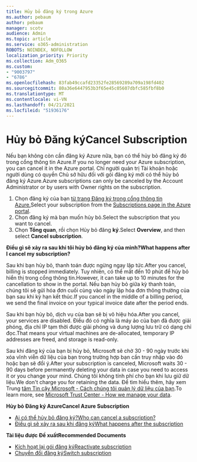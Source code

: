 ```yaml
---
title: Hủy bỏ đăng ký trong Azure
ms.author: pebaum
author: pebaum
manager: scotv
audience: Admin
ms.topic: article
ms.service: o365-administration
ROBOTS: NOINDEX, NOFOLLOW
localization_priority: Priority
ms.collection: Adm_O365
ms.custom:
- "9003797"
- "6786"
ms.openlocfilehash: 83fab49ccafd23352fe28569289a709a198fd402
ms.sourcegitcommit: 80a36e6447953b3f65e45c05607dbfc585fbf8b0
ms.translationtype: MT
ms.contentlocale: vi-VN
ms.lasthandoff: 04/21/2021
ms.locfileid: "51936176"
---
```

# <a name="cancel-subscription"></a><span data-ttu-id="0f0b5-102">Hủy bỏ Đăng ký</span><span class="sxs-lookup"><span data-stu-id="0f0b5-102">Cancel Subscription</span></span>

<span data-ttu-id="0f0b5-103">Nếu bạn không còn cần đăng ký Azure nữa, bạn có thể hủy bỏ đăng ký đó trong cổng thông tin Azure.</span><span class="sxs-lookup"><span data-stu-id="0f0b5-103">If you no longer need your Azure subscription, you can cancel it in the Azure portal.</span></span> <span data-ttu-id="0f0b5-104">Chỉ người quản trị Tài khoản hoặc người dùng có quyền Chủ sở hữu đối với gói đăng ký mới có thể hủy bỏ đăng ký Azure.</span><span class="sxs-lookup"><span data-stu-id="0f0b5-104">Azure subscriptions can only be canceled by the Account Administrator or by users with Owner rights on the subscription.</span></span>

1. <span data-ttu-id="0f0b5-105">Chọn đăng ký của bạn [từ trang Đăng ký trong cổng thông tin Azure.](https://portal.azure.com/#blade/Microsoft_Azure_Billing/SubscriptionsBlade)</span><span class="sxs-lookup"><span data-stu-id="0f0b5-105">Select your subscription from the [Subscriptions page in the Azure portal](https://portal.azure.com/#blade/Microsoft_Azure_Billing/SubscriptionsBlade).</span></span>
2. <span data-ttu-id="0f0b5-106">Chọn đăng ký mà bạn muốn hủy bỏ.</span><span class="sxs-lookup"><span data-stu-id="0f0b5-106">Select the subscription that you want to cancel.</span></span>
3. <span data-ttu-id="0f0b5-107">Chọn **Tổng quan**, rồi chọn Hủy bỏ đăng **ký**.</span><span class="sxs-lookup"><span data-stu-id="0f0b5-107">Select **Overview**, and then select **Cancel subscription**.</span></span>

<span data-ttu-id="0f0b5-108">**Điều gì sẽ xảy ra sau khi tôi hủy bỏ đăng ký của mình?**</span><span class="sxs-lookup"><span data-stu-id="0f0b5-108">**What happens after I cancel my subscription?**</span></span>

<span data-ttu-id="0f0b5-109">Sau khi bạn hủy bỏ, thanh toán được ngừng ngay lập tức.</span><span class="sxs-lookup"><span data-stu-id="0f0b5-109">After you cancel, billing is stopped immediately.</span></span> <span data-ttu-id="0f0b5-110">Tuy nhiên, có thể mất đến 10 phút để hủy bỏ hiển thị trong cổng thông tin.</span><span class="sxs-lookup"><span data-stu-id="0f0b5-110">However, it can take up to 10 minutes for the cancellation to show in the portal.</span></span> <span data-ttu-id="0f0b5-111">Nếu bạn hủy bỏ giữa kỳ thanh toán, chúng tôi sẽ gửi hóa đơn cuối cùng vào ngày lập hóa đơn thông thường của bạn sau khi kỳ hạn kết thúc.</span><span class="sxs-lookup"><span data-stu-id="0f0b5-111">If you cancel in the middle of a billing period, we send the final invoice on your typical invoice date after the period ends.</span></span>

<span data-ttu-id="0f0b5-112">Sau khi bạn hủy bỏ, dịch vụ của bạn sẽ bị vô hiệu hóa.</span><span class="sxs-lookup"><span data-stu-id="0f0b5-112">After you cancel, your services are disabled.</span></span> <span data-ttu-id="0f0b5-113">Điều đó có nghĩa là máy ảo của bạn đã được giải phóng, địa chỉ IP tạm thời được giải phóng và dung lượng lưu trữ có dạng chỉ đọc.</span><span class="sxs-lookup"><span data-stu-id="0f0b5-113">That means your virtual machines are de-allocated, temporary IP addresses are freed, and storage is read-only.</span></span>

<span data-ttu-id="0f0b5-114">Sau khi đăng ký của bạn bị hủy bỏ, Microsoft sẽ chờ 30 - 90 ngày trước khi xóa vĩnh viễn dữ liệu của bạn trong trường hợp bạn cần truy nhập vào đó hoặc bạn sẽ đổi ý.</span><span class="sxs-lookup"><span data-stu-id="0f0b5-114">After your subscription is canceled, Microsoft waits 30 - 90 days before permanently deleting your data in case you need to access it or you change your mind.</span></span> <span data-ttu-id="0f0b5-115">Chúng tôi không tính phí cho bạn khi lưu giữ dữ liệu.</span><span class="sxs-lookup"><span data-stu-id="0f0b5-115">We don't charge you for retaining the data.</span></span> <span data-ttu-id="0f0b5-116">Để tìm hiểu thêm, hãy xem Trung [tâm Tin cậy Microsoft - Cách chúng tôi quản lý dữ liệu của bạn](https://go.microsoft.com/fwLink/p/?LinkID=822930&clcid=0x409).</span><span class="sxs-lookup"><span data-stu-id="0f0b5-116">To learn more, see [Microsoft Trust Center - How we manage your data](https://go.microsoft.com/fwLink/p/?LinkID=822930&clcid=0x409).</span></span>

<span data-ttu-id="0f0b5-117">**Hủy bỏ Đăng ký Azure**</span><span class="sxs-lookup"><span data-stu-id="0f0b5-117">**Cancel Azure Subscription**</span></span>

- [<span data-ttu-id="0f0b5-118">Ai có thể hủy bỏ đăng ký?</span><span class="sxs-lookup"><span data-stu-id="0f0b5-118">Who can cancel a subscription?</span></span>](https://docs.microsoft.com/azure/billing/billing-how-to-cancel-azure-subscription?WT.mc_id=Portal-Microsoft_Azure_Support#who-can-cancel-a-subscription)
- [<span data-ttu-id="0f0b5-119">Điều gì sẽ xảy ra sau khi đăng ký</span><span class="sxs-lookup"><span data-stu-id="0f0b5-119">What happens after the subscription</span></span>](https://docs.microsoft.com/azure/billing/billing-how-to-cancel-azure-subscription?WT.mc_id=Portal-Microsoft_Azure_Support#what-happens-after-i-cancel-my-subscription)

<span data-ttu-id="0f0b5-120">**Tài liệu được Đề xuất**</span><span class="sxs-lookup"><span data-stu-id="0f0b5-120">**Recommended Documents**</span></span>

- [<span data-ttu-id="0f0b5-121">Kích hoạt lại gói đăng ký</span><span class="sxs-lookup"><span data-stu-id="0f0b5-121">Reactivate subscription</span></span>](https://docs.microsoft.com/azure/billing/billing-how-to-cancel-azure-subscription?WT.mc_id=Portal-Microsoft_Azure_Support#reactivate-subscription)
- [<span data-ttu-id="0f0b5-122">Chuyển đổi đăng ký</span><span class="sxs-lookup"><span data-stu-id="0f0b5-122">Switch subscription</span></span>](https://docs.microsoft.com/azure/billing/billing-how-to-switch-azure-offer?WT.mc_id=Portal-Microsoft_Azure_Support)